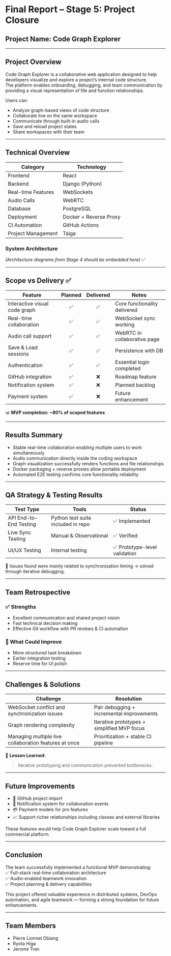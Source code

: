 # Final Report – Stage 5: Project Closure

## Project Name: Code Graph Explorer

---

## Project Overview

Code Graph Explorer is a collaborative web application designed to help developers visualize and explore a project’s internal code structure.  
The platform enables onboarding, debugging, and team communication by providing a visual representation of file and function relationships.

Users can:
- Analyze graph-based views of code structure
- Collaborate live on the same workspace
- Communicate through built-in audio calls
- Save and reload project states
- Share workspaces with their team

---

## Technical Overview

| Category | Technology |
|---------|------------|
| Frontend | React |
| Backend | Django (Python) |
| Real-time Features | WebSockets |
| Audio Calls | WebRTC |
| Database | PostgreSQL |
| Deployment | Docker + Reverse Proxy |
| CI Automation | GitHub Actions |
| Project Management | Taiga |

### System Architecture


*(Architecture diagrams from Stage 4 should be embedded here)* ✅

---

## Scope vs Delivery ✅

| Feature | Planned | Delivered | Notes |
|--------|:------:|:---------:|------|
| Interactive visual code graph | ✅ | ✅ | Core functionality delivered |
| Real-time collaboration | ✅ | ✅ | WebSocket sync working |
| Audio call support | ✅ | ✅ | WebRTC in collaborative page |
| Save & Load sessions | ✅ | ✅ | Persistence with DB |
| Authentication | ✅ | ✅ | Essential login completed |
| GitHub integration | ✅ | ❌ | Roadmap feature |
| Notification system | ✅ | ❌ | Planned backlog |
| Payment system | ✅ | ❌ | Future enhancement |

📊 **MVP completion: ~80% of scoped features**

---

## Results Summary

- Stable real-time collaboration enabling multiple users to work simultaneously  
- Audio communication directly inside the coding workspace  
- Graph visualization successfully renders functions and file relationships  
- Docker packaging + reverse proxies allow portable deployment  
- Automated E2E testing confirms core functionality reliability  

---

## QA Strategy & Testing Results

| Test Type | Tools | Status |
|----------|------|--------|
| API End-to-End Testing | Python test suite included in repo | ✅ Implemented |
| Live Sync Testing | Manual & Observational | ✅ Verified |
| UI/UX Testing | Internal testing | ✅ Prototype-level validation |

📌 Issues found were mainly related to synchronization timing → solved through iterative debugging.

---

## Team Retrospective

### ✅ Strengths
- Excellent communication and shared project vision  
- Fast technical decision making  
- Effective Git workflow with PR reviews & CI automation  

### 🔄 What Could Improve
- More structured task breakdown  
- Earlier integration testing  
- Reserve time for UI polish  

---

## Challenges & Solutions

| Challenge | Resolution |
|----------|------------|
| WebSocket conflict and synchronization issues | Pair debugging + incremental improvements |
| Graph rendering complexity | Iterative prototypes + simplified MVP focus |
| Managing multiple live collaboration features at once | Prioritization + stable CI pipeline |

📌 **Lesson Learned:**  
> Iterative prototyping and communication prevented bottlenecks.

---

## Future Improvements

- 🔗 GitHub project import  
- 🔔 Notification system for collaboration events  
- 💳 Payment models for pro features  
- 📈 Support richer relationships including classes and external libraries  

These features would help Code Graph Explorer scale toward a full commercial platform.

---

## Conclusion

The team successfully implemented a functional MVP demonstrating:  
✅ Full-stack real-time collaboration architecture  
✅ Audio-enabled teamwork innovation  
✅ Project planning & delivery capabilities  

This project offered valuable experience in distributed systems, DevOps automation, and agile teamwork — forming a strong foundation for future enhancements.

---

## Team Members

- Pierre Lionnel Obiang  
- Ryota Higa  
- Jerome Tran  



